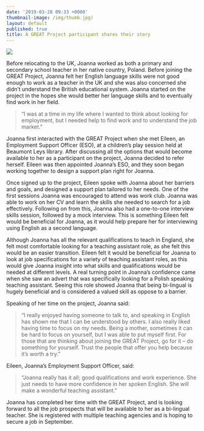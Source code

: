 ```yaml
---
date: '2019-03-28 09:33 +0000'
thumbnail-image: /img/thumb.jpg)
layout: default
published: true
title: A GREAT Project participant shares their story
---
```

![]({{site.baseurl}}/img/no%20thumb.jpg)

Before relocating to the UK, Joanna worked as both a primary and secondary school teacher in her native country, Poland. Before joining the GREAT Project, Joanna felt her English language skills were not good enough to work as a teacher in the UK and she was also concerned she didn’t understand the British educational system. Joanna started on the project in the hopes she would better her language skills and to eventually find work in her field. 

> “I was at a time in my life where I wanted to think about looking for employment, but I needed help to find work and to understand the job market.”

Joanna first interacted with the GREAT Project when she met Eileen, an Employment Support Officer (ESO), at a children’s play session held at Beaumont Leys library. After discussing all the options that would become available to her as a participant on the project, Joanna decided to refer herself. Eileen was then appointed Joanna’s ESO, and they soon began working together to design a support plan right for Joanna.

Once signed up to the project, Eileen spoke with Joanna about her barriers and goals, and designed a support plan tailored to her needs. One of the first sessions Joanna was encouraged to attend was work club. Joanna was able to work on her CV and learn the skills she needed to search for a job effectively. Following on from this, Joanna also had a one-to-one interview skills session, followed by a mock interview. This is something Eileen felt would be beneficial for Joanna, as it would help prepare her for interviewing using English as a second language. 

Although Joanna has all the relevant qualifications to teach in England, she felt most comfortable looking for a teaching assistant role, as she felt this would be an easier transition. Eileen felt it would be beneficial for Joanna to look at job specifications for a variety of teaching assistant roles, as this would give Joanna insight into what skills and qualifications would be needed at different levels. A real turning point in Joanna’s confidence came when she saw an advert that was specifically looking for a Polish speaking teaching assistant. Seeing this role showed Joanna that being bi-lingual is hugely beneficial and is considered a valued skill as oppose to a barrier.

Speaking of her time on the project, Joanna said:

> “I really enjoyed having someone to talk to, and speaking in English has shown me that I can be understood by others. I also really liked having time to focus on my needs. Being a mother, sometimes it can be hard to focus on yourself, but I was able to put myself first. For those that are thinking about joining the GREAT Project, go for it – do something for yourself. Trust the people that offer you help because it’s worth a try.”

Eileen, Joanna’s Employment Support Officer, said: 

> “Joanna really has it all; good qualifications and work experience. She just needs to have more confidence in her spoken English. She will make a wonderful teaching assistant.”

Joanna has completed her time with the GREAT Project, and is looking forward to all the job prospects that will be available to her as a bi-lingual teacher. She is registered with multiple teaching agencies and is hoping to secure a job in September.   

